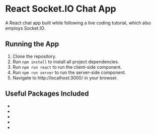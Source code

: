 # React Socket.IO Chat App
A React chat app built while following a live coding tutorial, which also employs Socket.IO.

## Running the App
1. Clone the repository.
2. Run `npm install` to install all project dependencies.
3. Run `npm run react` to run the client-side component.
4. Run `npm run server` to run the server-side component.
5. Navigate to http://localhost:3000/ in your browser.

## Useful Packages Included
*
*
*
*
*
